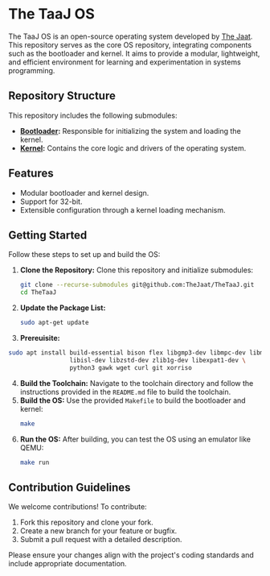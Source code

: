 # **The TaaJ OS**
The TaaJ OS is an open-source operating system developed by [The Jaat](https://github.com/TheJaat). This repository serves as the core OS repository, integrating components such as the bootloader and kernel. It aims to provide a modular, lightweight, and efficient environment for learning and experimentation in systems programming.

## **Repository Structure**
This repository includes the following submodules:
- **[Bootloader](https://github.com/TheJaat/TheBootloader):** Responsible for initializing the system and loading the kernel.
- **[Kernel](https://github.com/TheJaat/TheKernel):** Contains the core logic and drivers of the operating system.


## **Features**
- Modular bootloader and kernel design.
- Support for 32-bit.
- Extensible configuration through a kernel loading mechanism.


## **Getting Started**
Follow these steps to set up and build the OS:

1. **Clone the Repository:**
   Clone this repository and initialize submodules:
   ```bash
   git clone --recurse-submodules git@github.com:TheJaat/TheTaaJ.git
   cd TheTaaJ
   ```
2. **Update the Package List:**
   ```bash
   sudo apt-get update
   ```
3. **Prereuisite:**
```bash
sudo apt install build-essential bison flex libgmp3-dev libmpc-dev libmpfr-dev texinfo \
                 libisl-dev libzstd-dev zlib1g-dev libexpat1-dev \
                 python3 gawk wget curl git xorriso
```
4. **Build the Toolchain:**
   Navigate to the toolchain directory and follow the instructions provided in the `README.md` file to build the toolchain.
5. **Build the OS:**
   Use the provided `Makefile` to build the bootloader and kernel:
   ```bash
   make
   ```
6. **Run the OS:**
   After building, you can test the OS using an emulator like QEMU:
   ```bash
   make run
   ```

## Contribution Guidelines
We welcome contributions! To contribute:
1. Fork this repository and clone your fork.
2. Create a new branch for your feature or bugfix.
3. Submit a pull request with a detailed description.

Please ensure your changes align with the project's coding standards and include appropriate documentation.
